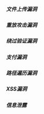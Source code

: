 ##### 文件上传漏洞



##### 重放攻击漏洞



##### 绕过验证漏洞



##### 支付漏洞



##### 路径遍历漏洞



##### XSS漏洞



##### 信息泄露





